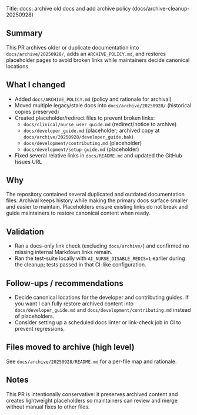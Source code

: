 Title: docs: archive old docs and add archive policy (docs/archive-cleanup-20250928)

Summary
-------
This PR archives older or duplicate documentation into `docs/archive/20250928/`, adds an `ARCHIVE_POLICY.md`, and restores placeholder pages to avoid broken links while maintainers decide canonical locations.

What I changed
---------------
- Added `docs/ARCHIVE_POLICY.md` (policy and rationale for archival)
- Moved multiple legacy/stale docs into `docs/archive/20250928/` (historical copies preserved)
- Created placeholder/redirect files to prevent broken links:
  - `docs/clinical/nurse_user_guide.md` (redirect/notice to archive)
  - `docs/developer_guide.md` (placeholder; archived copy at `docs/archive/20250928/developer_guide.bak`)
  - `docs/development/contributing.md` (placeholder)
  - `docs/development/setup-guide.md` (placeholder)
- Fixed several relative links in `docs/README.md` and updated the GitHub Issues URL

Why
---
The repository contained several duplicated and outdated documentation files. Archival keeps history while making the primary docs surface smaller and easier to maintain. Placeholders ensure existing links do not break and guide maintainers to restore canonical content when ready.

Validation
----------
- Ran a docs-only link check (excluding `docs/archive/`) and confirmed no missing internal Markdown links remain.
- Ran the test-suite locally with `AI_NURSE_DISABLE_REDIS=1` earlier during the cleanup; tests passed in that CI-like configuration.

Follow-ups / recommendations
---------------------------
- Decide canonical locations for the developer and contributing guides. If you want I can fully restore archived content into `docs/developer_guide.md` and `docs/development/contributing.md` instead of placeholders.
- Consider setting up a scheduled docs linter or link-check job in CI to prevent regressions.

Files moved to archive (high level)
---------------------------------
See `docs/archive/20250928/README.md` for a per-file map and rationale.

Notes
-----
This PR is intentionally conservative: it preserves archived content and creates lightweight placeholders so maintainers can review and merge without manual fixes to other files.
